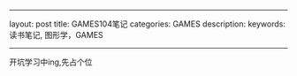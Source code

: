 

---
layout: post
title:  GAMES104笔记
categories: GAMES
description: 
keywords: 读书笔记, 图形学，GAMES 


---



开坑学习中ing,先占个位
